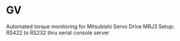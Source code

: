 # GV
Automated torque monitoring for Mitsubishi Servo Drive MRJ3
Setup: RS422 to RS232 thru serial console server
